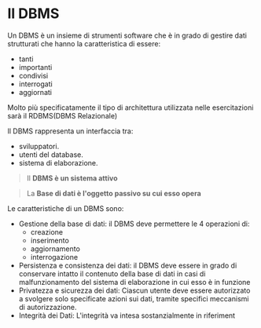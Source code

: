 # Il DBMS

Un DBMS è un insieme di strumenti software che è in grado di gestire dati strutturati che hanno la caratteristica di essere:
- tanti
- importanti
- condivisi
- interrogati
- aggiornati

Molto più specificatamente il tipo di architettura utilizzata nelle esercitazioni sarà il RDBMS(DBMS Relazionale)

Il DBMS rappresenta un interfaccia tra:
- sviluppatori.
- utenti del database.
- sistema di elaborazione.

> Il **DBMS è un sistema attivo**

> La **Base di dati è l'oggetto passivo su cui esso opera**

Le caratteristiche di un DBMS sono:
- Gestione della base di dati: il DBMS deve permettere le 4 operazioni di:
	- creazione
	- inserimento
	- aggiornamento
	- interrogazione
- Persistenza e consistenza dei dati: il DBMS deve essere in grado di conservare intatto il contenuto della base di dati in casi di malfunzionamento del sistema di elaborazione in cui esso è in funzione
- Privatezza e sicurezza dei dati: Ciascun utente deve essere autorizzato a svolgere solo specificate azioni sui dati, tramite specifici meccanismi di autorizzazione.
- Integrità dei Dati: L'integrità va intesa sostanzialmente in riferiment
<!--stackedit_data:
eyJoaXN0b3J5IjpbLTE4ODc2Mjc1MTYsMjAyNTkyNzY0MCwtMj
MzODkzNjczLDY3ODY4MTA1MV19
-->